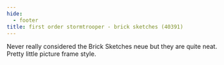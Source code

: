```yaml
---
hide:
  - footer
title: first order stormtrooper - brick sketches (40391)
---
```


Never really considered the Brick Sketches neue but they are quite neat. Pretty little picture frame style.

